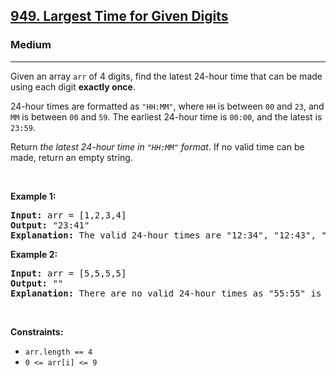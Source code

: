 <h2><a href="https://leetcode.com/problems/largest-time-for-given-digits/">949. Largest Time for Given Digits</a></h2><h3>Medium</h3><hr><div><p>Given an array <code>arr</code> of 4 digits, find the latest 24-hour time that can be made using each digit <strong>exactly once</strong>.</p>

<p>24-hour times are formatted as <code>"HH:MM"</code>, where <code>HH</code> is between <code>00</code> and <code>23</code>, and <code>MM</code> is between <code>00</code> and <code>59</code>. The earliest 24-hour time is <code>00:00</code>, and the latest is <code>23:59</code>.</p>

<p>Return <em>the latest 24-hour time in <code>"HH:MM"</code> format</em>. If no valid time can be made, return an empty string.</p>

<p>&nbsp;</p>
<p><strong>Example 1:</strong></p>

<pre style="position: relative;"><strong>Input:</strong> arr = [1,2,3,4]
<strong>Output:</strong> "23:41"
<strong>Explanation:</strong> The valid 24-hour times are "12:34", "12:43", "13:24", "13:42", "14:23", "14:32", "21:34", "21:43", "23:14", and "23:41". Of these times, "23:41" is the latest.
<div class="open_grepper_editor" title="Edit &amp; Save To Grepper"></div></pre>

<p><strong>Example 2:</strong></p>

<pre style="position: relative;"><strong>Input:</strong> arr = [5,5,5,5]
<strong>Output:</strong> ""
<strong>Explanation:</strong> There are no valid 24-hour times as "55:55" is not valid.
<div class="open_grepper_editor" title="Edit &amp; Save To Grepper"></div></pre>

<p>&nbsp;</p>
<p><strong>Constraints:</strong></p>

<ul>
	<li><code>arr.length == 4</code></li>
	<li><code>0 &lt;= arr[i] &lt;= 9</code></li>
</ul>
</div>